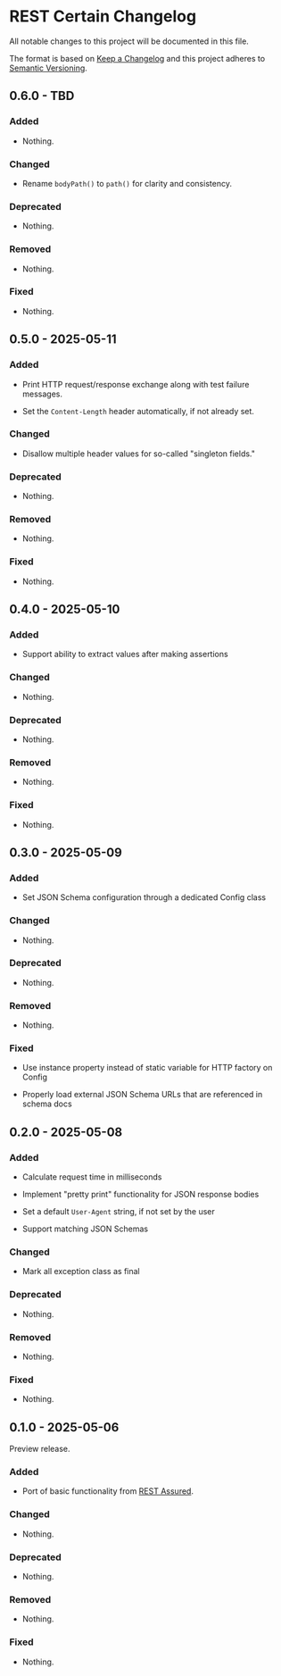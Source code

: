 # REST Certain Changelog

All notable changes to this project will be documented in this file.

The format is based on [Keep a Changelog](https://keepachangelog.com/en/1.1.0/)
and this project adheres to [Semantic Versioning](https://semver.org/spec/v2.0.0.html).

## 0.6.0 - TBD

### Added

- Nothing.

### Changed

- Rename `bodyPath()` to `path()` for clarity and consistency.

### Deprecated

- Nothing.

### Removed

- Nothing.

### Fixed

- Nothing.

## 0.5.0 - 2025-05-11

### Added

- Print HTTP request/response exchange along with test failure messages.

- Set the `Content-Length` header automatically, if not already set.

### Changed

- Disallow multiple header values for so-called "singleton fields."

### Deprecated

- Nothing.

### Removed

- Nothing.

### Fixed

- Nothing.

## 0.4.0 - 2025-05-10

### Added

- Support ability to extract values after making assertions

### Changed

- Nothing.

### Deprecated

- Nothing.

### Removed

- Nothing.

### Fixed

- Nothing.

## 0.3.0 - 2025-05-09

### Added

- Set JSON Schema configuration through a dedicated Config class

### Changed

- Nothing.

### Deprecated

- Nothing.

### Removed

- Nothing.

### Fixed

- Use instance property instead of static variable for HTTP factory on Config

- Properly load external JSON Schema URLs that are referenced in schema docs

## 0.2.0 - 2025-05-08

### Added

- Calculate request time in milliseconds

- Implement "pretty print" functionality for JSON response bodies

- Set a default `User-Agent` string, if not set by the user

- Support matching JSON Schemas

### Changed

- Mark all exception class as final

### Deprecated

- Nothing.

### Removed

- Nothing.

### Fixed

- Nothing.

## 0.1.0 - 2025-05-06

Preview release.

### Added

- Port of basic functionality from [REST Assured](https://github.com/rest-assured/rest-assured).

### Changed

- Nothing.

### Deprecated

- Nothing.

### Removed

- Nothing.

### Fixed

- Nothing.
